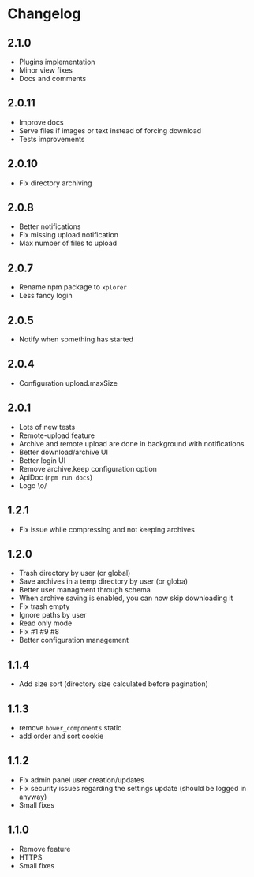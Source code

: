 # Changelog

## 2.1.0
- Plugins implementation
- Minor view fixes
- Docs and comments

## 2.0.11
- Improve docs
- Serve files if images or text instead of forcing download
- Tests improvements

## 2.0.10
- Fix directory archiving

## 2.0.8
- Better notifications
- Fix missing upload notification
- Max number of files to upload

## 2.0.7
- Rename npm package to `xplorer`
- Less fancy login

## 2.0.5
- Notify when something has started

## 2.0.4
- Configuration upload.maxSize

## 2.0.1
- Lots of new tests
- Remote-upload feature
- Archive and remote upload are done in background with notifications
- Better download/archive UI
- Better login UI
- Remove archive.keep configuration option
- ApiDoc (`npm run docs`)
- Logo \o/

## 1.2.1
- Fix issue while compressing and not keeping archives

## 1.2.0
- Trash directory by user (or global)
- Save archives in a temp directory by user (or globa)
- Better user managment through schema
- When archive saving is enabled, you can now skip downloading it
- Fix trash empty
- Ignore paths by user
- Read only mode
- Fix #1 #9 #8
- Better configuration management

## 1.1.4
- Add size sort (directory size calculated before pagination)

## 1.1.3
- remove `bower_components` static
- add order and sort cookie 

## 1.1.2
- Fix admin panel user creation/updates
- Fix security issues regarding the settings update (should be logged in anyway)
- Small fixes

## 1.1.0
- Remove feature
- HTTPS
- Small fixes

